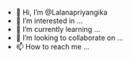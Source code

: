 - 👋 Hi, I’m @Lalanapriyangika
- 👀 I’m interested in ...
- 🌱 I’m currently learning ...
- 💞️ I’m looking to collaborate on ...
- 📫 How to reach me ...

<!---
Lalanapriyangika/Lalanapriyangika is a ✨ special ✨ repository because its `README.md` (this file) appears on your GitHub profile.
You can click the Preview link to take a look at your changes.
--->
